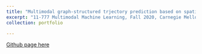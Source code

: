 ```yaml
---
title: "Multimodal graph-structured trjectory prediction based on spatio-temporal attention mechanism"
excerpt: "11-777 Multimodal Machine Learning, Fall 2020, Carnegie Mellon University <!---<br/><img src='/images/500x300.png'>"--->"
collection: portfolio

---
```


[Github page here](https://github.com/ChangShiRaine/Multimodal-Navigation)
